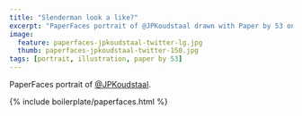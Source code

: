 ```yaml
---
title: "Slenderman look a like?"
excerpt: "PaperFaces portrait of @JPKoudstaal drawn with Paper by 53 on an iPad."
image: 
  feature: paperfaces-jpkoudstaal-twitter-lg.jpg
  thumb: paperfaces-jpkoudstaal-twitter-150.jpg
tags: [portrait, illustration, paper by 53]
---
```


PaperFaces portrait of [@JPKoudstaal](http://twitter.com/JPKoudstaal).

{% include boilerplate/paperfaces.html %}